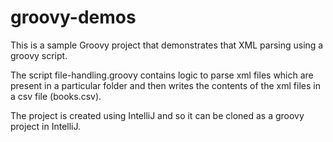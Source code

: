 # groovy-demos

This is a sample Groovy project that demonstrates that XML parsing using a groovy script.

The script file-handling.groovy contains logic to parse xml files which are present in a
particular folder and then writes the contents of the xml files in a csv file (books.csv).

The project is created using IntelliJ and so it can be cloned as a groovy project in IntelliJ.
